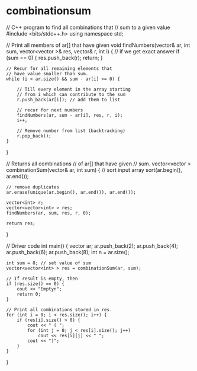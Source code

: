 # combinationsum
// C++ program to find all combinations that
// sum to a given value
#include <bits/stdc++.h>
using namespace std;
 
// Print all members of ar[] that have given
void findNumbers(vector<int>& ar, int sum,
                 vector<vector<int> >& res, vector<int>& r,
                 int i)
{
    // if we get exact answer
    if (sum == 0) {
        res.push_back(r);
        return;
    }
 
    // Recur for all remaining elements that
    // have value smaller than sum.
    while (i < ar.size() && sum - ar[i] >= 0) {
 
        // Till every element in the array starting
        // from i which can contribute to the sum
        r.push_back(ar[i]); // add them to list
 
        // recur for next numbers
        findNumbers(ar, sum - ar[i], res, r, i);
        i++;
 
        // Remove number from list (backtracking)
        r.pop_back();
    }
}
 
// Returns all combinations
// of ar[] that have given
// sum.
vector<vector<int> > combinationSum(vector<int>& ar,
                                    int sum)
{
    // sort input array
    sort(ar.begin(), ar.end());
 
    // remove duplicates
    ar.erase(unique(ar.begin(), ar.end()), ar.end());
 
    vector<int> r;
    vector<vector<int> > res;
    findNumbers(ar, sum, res, r, 0);
 
    return res;
}
 
// Driver code
int main()
{
    vector<int> ar;
    ar.push_back(2);
    ar.push_back(4);
    ar.push_back(6);
    ar.push_back(8);
    int n = ar.size();
 
    int sum = 8; // set value of sum
    vector<vector<int> > res = combinationSum(ar, sum);
 
    // If result is empty, then
    if (res.size() == 0) {
        cout << "Emptyn";
        return 0;
    }
 
    // Print all combinations stored in res.
    for (int i = 0; i < res.size(); i++) {
        if (res[i].size() > 0) {
            cout << " ( ";
            for (int j = 0; j < res[i].size(); j++)
                cout << res[i][j] << " ";
            cout << ")";
        }
    }
}
